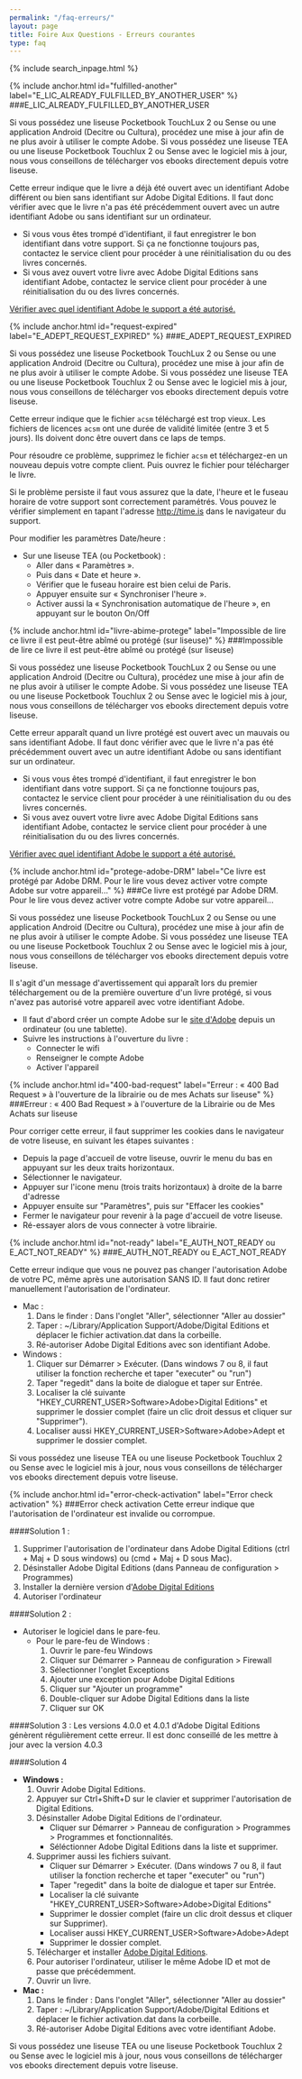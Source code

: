 ```yaml
---
permalink: "/faq-erreurs/"
layout: page
title: Foire Aux Questions - Erreurs courantes
type: faq
---
```


{% include search_inpage.html %}

{% include anchor.html id="fulfilled-another" label="E_LIC_ALREADY_FULFILLED_BY_ANOTHER_USER" %}
###E\_LIC\_ALREADY\_FULFILLED\_BY\_ANOTHER\_USER

<p class="warningtip">Si vous possédez une liseuse Pocketbook TouchLux 2 ou Sense ou une application Android (Decitre ou Cultura), procédez une mise à jour afin de ne plus avoir à utiliser le compte Adobe. Si vous possédez une liseuse TEA ou une liseuse Pocketbook Touchlux 2 ou Sense avec le logiciel mis à jour, nous vous conseillons de télécharger vos ebooks directement depuis votre liseuse.</p>

Cette erreur indique que le livre a déjà été ouvert avec un identifiant Adobe différent ou bien sans identifiant sur Adobe Digital Editions.
Il faut donc vérifier avec que le livre n'a pas été précédemment ouvert avec un autre identifiant Adobe ou sans identifiant sur un ordinateur.

* Si vous vous êtes trompé d'identifiant, il faut enregistrer le bon identifiant dans votre support. Si ça ne fonctionne toujours pas, contactez le service client pour procéder à une réinitialisation du ou des livres concernés.
* Si vous avez ouvert votre livre avec Adobe Digital Editions sans identifiant Adobe, contactez le service client pour procéder à une réinitialisation du ou des livres concernés.

[Vérifier avec quel identifiant Adobe le support a été autorisé.](/faq-comptes/#identifiant-adobe)

{% include anchor.html id="request-expired" label="E_ADEPT_REQUEST_EXPIRED" %}
###E\_ADEPT\_REQUEST\_EXPIRED

<p class="warningtip">Si vous possédez une liseuse Pocketbook TouchLux 2 ou Sense ou une application Android (Decitre ou Cultura), procédez une mise à jour afin de ne plus avoir à utiliser le compte Adobe. Si vous possédez une liseuse TEA ou une liseuse Pocketbook Touchlux 2 ou Sense avec le logiciel mis à jour, nous vous conseillons de télécharger vos ebooks directement depuis votre liseuse.</p>

Cette erreur indique que le fichier `acsm` téléchargé est trop vieux. Les fichiers de licences `acsm` ont une durée de validité limitée (entre 3 et 5 jours). Ils doivent donc être ouvert dans ce laps de temps.

Pour résoudre ce problème, supprimez le fichier `acsm` et téléchargez-en un nouveau depuis votre compte client. Puis ouvrez  le fichier pour télécharger le livre.

Si le problème persiste il faut vous assurez que la date, l'heure et le fuseau horaire de votre support sont correctement paramétrés.
Vous pouvez le vérifier simplement en tapant l'adresse <http://time.is> dans le navigateur du support.

Pour modifier les paramètres Date/heure :

* Sur une liseuse TEA (ou Pocketbook) :
    * Aller dans « Paramètres ».
    * Puis dans « Date et heure ».
    * Vérifier que le fuseau horaire est bien celui de Paris.
    * Appuyer ensuite sur « Synchroniser l'heure ».
    * Activer aussi la « Synchronisation automatique de l'heure », en appuyant sur le bouton On/Off

{% include anchor.html id="livre-abime-protege" label="Impossible de lire ce livre il est peut-être abîmé ou protégé (sur liseuse)" %}
###Impossible de lire ce livre il est peut-être abîmé ou protégé (sur liseuse)

<p class="warningtip">Si vous possédez une liseuse Pocketbook TouchLux 2 ou Sense ou une application Android (Decitre ou Cultura), procédez une mise à jour afin de ne plus avoir à utiliser le compte Adobe. Si vous possédez une liseuse TEA ou une liseuse Pocketbook Touchlux 2 ou Sense avec le logiciel mis à jour, nous vous conseillons de télécharger vos ebooks directement depuis votre liseuse.</p>

Cette erreur apparaît quand un livre protégé est ouvert avec un mauvais ou sans identifiant Adobe.
Il faut donc vérifier avec que le livre n'a pas été précédemment ouvert avec un autre identifiant Adobe ou sans identifiant sur un ordinateur.

* Si vous vous êtes trompé d'identifiant, il faut enregistrer le bon identifiant dans votre support. Si ça ne fonctionne toujours pas, contactez le service client pour procéder à une réinitialisation du ou des livres concernés.
* Si vous avez ouvert votre livre avec Adobe Digital Editions sans identifiant Adobe, contactez le service client pour procéder à une réinitialisation du ou des livres concernés.

[Vérifier avec quel identifiant Adobe le support a été autorisé.](/faq-comptes/#identifiant-adobe)

{% include anchor.html id="protege-adobe-DRM" label="Ce livre est protégé par Adobe DRM. Pour le lire vous devez activer votre compte Adobe sur votre appareil..." %}
###Ce livre est protégé par Adobe DRM. Pour le lire vous devez activer votre compte Adobe sur votre appareil...

<p class="warningtip">Si vous possédez une liseuse Pocketbook TouchLux 2 ou Sense ou une application Android (Decitre ou Cultura), procédez une mise à jour afin de ne plus avoir à utiliser le compte Adobe. Si vous possédez une liseuse TEA ou une liseuse Pocketbook Touchlux 2 ou Sense avec le logiciel mis à jour, nous vous conseillons de télécharger vos ebooks directement depuis votre liseuse.</p>

Il s'agit d'un message d'avertissement qui apparaît lors du premier téléchargement ou de la première ouverture d'un livre protégé, si vous n'avez pas autorisé votre appareil avec votre identifiant Adobe.

* Il faut d'abord créer un compte Adobe sur le [site d'Adobe](https://adobeid-na1.services.adobe.com/renga-idprovider/pages/create_account?client_id=adobedotcom2&callback=https%3A%2F%2Fims-na1.adobelogin.com%2Fims%2Fadobeid%2Fadobedotcom2%2FAdobeID%2Ftoken%3Fredirect_uri%3Dhttps%253A%252F%252Fwww.adobe.com%252Ffr%252F%2523from_ims%253Dtrue%2526old_hash%253D%252523%2526api%253Dauthorize%26scope%3Dcreative_cloud%252CAdobeID%252Copenid%252Cgnav%252Cread_organizations%252Cadditional_info.projectedProductContext%252Csao.ACOM_CLOUD_STORAGE%252Csao.stock%252Csao.cce_private&client_redirect=https%3A%2F%2Fims-na1.adobelogin.com%2Fims%2Fredirect%2Fadobedotcom2%3Fclient_redirect%3Dhttps%253A%252F%252Fwww.adobe.com%252Ffr%252F%2523from_ims%253Dtrue%2526old_hash%253D%252523%2526api%253Dauthorize&denied_callback=https%3A%2F%2Fims-na1.adobelogin.com%2Fims%2Fdenied%2Fadobedotcom2%3Fredirect_uri%3Dhttps%253A%252F%252Fwww.adobe.com%252Ffr%252F%2523from_ims%253Dtrue%2526old_hash%253D%252523%2526api%253Dauthorize%26response_type%3Dtoken%26scope%3Dcreative_cloud%252CAdobeID%252Copenid%252Cgnav%252Cread_organizations%252Cadditional_info.projectedProductContext%252Csao.ACOM_CLOUD_STORAGE%252Csao.stock%252Csao.cce_private&display=web_v2&locale=fr_FR&relay=26c0f864-18d4-422c-8048-1f1d5fe0039b&flow=true&flow_type=token&dc=false&eu=false&idp_flow_type=login) depuis un ordinateur (ou une tablette).
* Suivre les instructions à l'ouverture du livre :
    * Connecter le wifi
    * Renseigner le compte Adobe
    * Activer l'appareil

{% include anchor.html id="400-bad-request" label="Erreur : « 400 Bad Request » à l'ouverture de la librairie ou de mes Achats sur liseuse" %}
###Erreur : « 400 Bad Request » à l'ouverture de la Librairie ou de Mes Achats sur liseuse

Pour corriger cette erreur, il faut supprimer les cookies dans le navigateur de votre liseuse, en suivant les étapes suivantes :

 * Depuis la page d'accueil de votre liseuse, ouvrir le menu du bas en appuyant sur les deux traits horizontaux.
 * Sélectionner le navigateur.
 * Appuyer sur l'icone menu (trois traits horizontaux) à droite de la barre d'adresse
 * Appuyer ensuite sur "Paramètres", puis sur "Effacer les cookies"
 * Fermer le navigateur pour revenir à la page d'accueil de votre liseuse.
 * Ré-essayer alors de vous connecter à votre librairie.

{% include anchor.html id="not-ready" label="E_AUTH_NOT_READY ou E_ACT_NOT_READY" %}
###E\_AUTH\_NOT\_READY ou E\_ACT\_NOT\_READY

Cette erreur indique que vous ne pouvez pas changer l'autorisation Adobe de votre PC, même après une autorisation SANS ID.
Il faut donc retirer manuellement l'autorisation de l'ordinateur.

* Mac :
    1. Dans le finder : Dans l'onglet "Aller", sélectionner "Aller au dossier"
    2. Taper : ~/Library/Application Support/Adobe/Digital Editions et déplacer le fichier activation.dat dans la corbeille.
    3. Ré-autoriser Adobe Digital Editions avec son identifiant Adobe.
* Windows :
    1. Cliquer sur Démarrer > Exécuter. (Dans windows 7 ou 8, il faut utiliser la fonction recherche et taper "executer" ou "run")
    2. Taper "regedit" dans la boite de dialogue et taper sur Entrée.
    3. Localiser la clé suivante "HKEY_CURRENT_USER>Software>Adobe>Digital Editions" et supprimer le dossier complet (faire un clic droit dessus et cliquer sur "Supprimer").
    4. Localiser aussi HKEY_CURRENT_USER>Software>Adobe>Adept et supprimer le dossier complet.

<p class="warningtip">Si vous possédez une liseuse TEA ou une liseuse Pocketbook Touchlux 2 ou Sense avec le logiciel mis à jour, nous vous conseillons de télécharger vos ebooks directement depuis votre liseuse.</p>   

{% include anchor.html id="error-check-activation" label="Error check activation" %}
###Error check activation
Cette erreur indique que l'autorisation de l'ordinateur est invalide ou corrompue.

####Solution 1 :
1. Supprimer l'autorisation de l'ordinateur dans Adobe Digital Editions (ctrl + Maj + D sous windows) ou (cmd + Maj + D sous Mac).
2. Désinstaller Adobe Digital Editions (dans Panneau de configuration > Programmes)
3. Installer la dernière version d'[Adobe Digital Editions](http://www.adobe.com/fr/solutions/ebook/digital-editions/download.html)
4. Autoriser l'ordinateur

####Solution 2 :
* Autoriser le logiciel dans le pare-feu.
    * Pour le pare-feu de Windows :
        1. Ouvrir le pare-feu Windows
        2. Cliquer sur Démarrer > Panneau de configuration > Firewall
        3. Sélectionner l'onglet Exceptions
        4. Ajouter une exception pour Adobe Digital Editions
        5. Cliquer sur "Ajouter un programme"
        6. Double-cliquer sur Adobe Digital Editions dans la liste
        7. Cliquer sur OK

####Solution 3 :
Les versions 4.0.0 et 4.0.1 d'Adobe Digital Editions génèrent régulièrement cette erreur. Il est donc conseillé de les mettre à jour avec la version 4.0.3

####Solution 4
* **Windows :**
    1. Ouvrir Adobe Digital Editions.
    2. Appuyer sur Ctrl+Shift+D sur le clavier et supprimer l'autorisation de Digital Editions.
    3. Désinstaller Adobe Digital Editions de l'ordinateur.
        * Cliquer sur Démarrer > Panneau de configuration > Programmes > Programmes et fonctionnalités.
        * Séléctionner Adobe Digital Editions dans la liste et supprimer.
    4. Supprimer aussi les fichiers suivant.
        * Cliquer sur Démarrer > Exécuter. (Dans windows 7 ou 8, il faut utiliser la fonction recherche et taper "executer" ou "run")
        * Taper "regedit" dans la boite de dialogue et taper sur Entrée.
        * Localiser la clé suivante "HKEY\_CURRENT\_USER>Software>Adobe>Digital Editions"
        * Supprimer le dossier complet (faire un clic droit dessus et cliquer sur Supprimer).
        * Localiser aussi HKEY\_CURRENT\_USER>Software>Adobe>Adept
        * Supprimer le dossier complet.
    5. Télécharger et installer [Adobe Digital Editions](http://www.adobe.com/products/digitaleditions/).
    6. Pour autoriser l'ordinateur, utiliser le même Adobe ID et mot de passe que précédemment.
    7. Ouvrir un livre.
* **Mac :**
    1. Dans le finder : Dans l'onglet "Aller", sélectionner "Aller au dossier"
    2. Taper : ~/Library/Application Support/Adobe/Digital Editions et déplacer le fichier activation.dat dans la corbeille.
    3. Ré-autoriser Adobe Digital Editions avec votre identifiant Adobe.

<p class="warningtip">Si vous possédez une liseuse TEA ou une liseuse Pocketbook Touchlux 2 ou Sense avec le logiciel mis à jour, nous vous conseillons de télécharger vos ebooks directement depuis votre liseuse.</p>   

